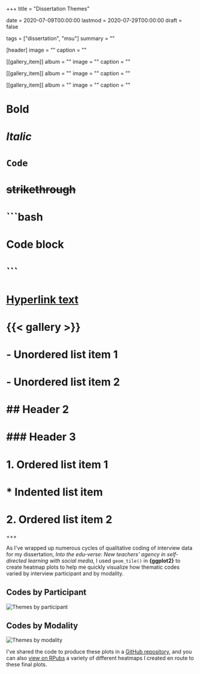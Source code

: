 +++
title = "Dissertation Themes"

date = 2020-07-09T00:00:00
lastmod = 2020-07-29T00:00:00
draft = false

tags = ["dissertation", "msu"]
summary = ""

[header]
image = ""
caption = ""

[[gallery_item]]
album = ""
image = ""
caption = ""

[[gallery_item]]
album = ""
image = ""
caption = ""

[[gallery_item]]
album = ""
image = ""
caption = ""

# **Bold**
# *Italic*
# `Code`
# ~~strikethrough~~

# ```bash
# Code block
# ```
        
# [Hyperlink text](https://themes.gohugo.io/theme/academic/)
# {{< gallery >}}

# - Unordered list item 1
# - Unordered list item 2

# ## Header 2
# ### Header 3

# 1. Ordered list item 1
#    * Indented list item
# 2. Ordered list item 2

+++

As I've wrapped up numerous cycles of qualitative coding of interview data for my dissertation, *Into the edu-verse: New teachers’ agency in self-directed learning with social media*, I used `geom_tile()` in **{ggplot2}** to create heatmap plots to help me quickly visualize how thematic codes varied by interview participant and by modality.

## Codes by Participant

![Themes by participant](/img/dissertation-themes-heatmap-sorted2.png)

## Codes by Modality

![Themes by modality](/img/dissertation-modalities-heatmap-sorted2.png)

I've shared the code to produce these plots in a [GitHub repository](https://github.com/bretsw/dissertation-themes), and you can also [view on RPubs](https://rpubs.com/bretsw/dissertation-themes) a variety of different heatmaps I created en route to these final plots.

